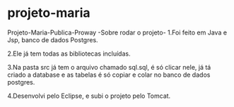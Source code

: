 # projeto-maria
Projeto-Maria-Publica-Proway
-Sobre rodar o projeto-
1.Foi feito em Java e Jsp, banco de dados Postgres.

2.Ele já tem todas as bibliotecas incluídas.

3.Na pasta src já tem o arquivo chamado sql.sql, é só clicar nele, já tá criado a database e as tabelas é só copiar e colar no banco de dados postgres.

4.Desenvolvi pelo Eclipse, e subi o projeto pelo Tomcat.
